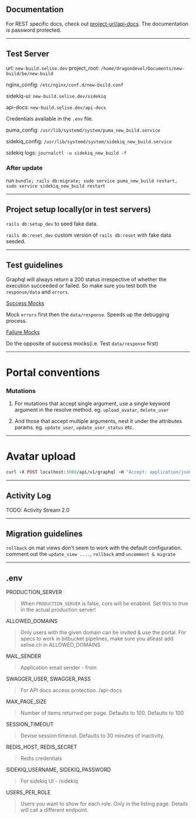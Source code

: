 ## Documentation
For REST specific docs, check out [project-url/api-docs](https://new-build.selise.dev/api-docs/index.html). The documentation is password protected. 

---

## Test Server 

url: `new-build.selise.dev`
project_root: `/home/dragondevel/Documents/new-build/be/new-build`

nginx_config: `/etc/nginx/conf.d/new-build.conf`

sidekiq-ui: `new-build.selise.dev/sidekiq`

api-docs: `new-build.selise.dev/api-docs`

Credentials available in the `.env` file.

puma_config: `/usr/lib/systemd/system/puma_new_build.service`

sidekiq_config: `/usr/lib/systemd/system/sidekiq_new_build.service`

sidekiq logs: `journalctl -u sidekiq_new_build -f`


### After update

run `bundle; rails db:migrate; sudo service puma_new_build restart, sudo service sidekiq_new_build restart`

---

## Project setup locally(or in test servers)

`rails db:setup_dev` to seed fake data.

`rails db:reset_dev` custom version of `rails db:reset` with fake data seeded.

---

## Test guidelines

Graphql will always return a 200 status irrespective of whether the execution succeeded or failed. So make sure you test both the `response/data` and `errors`.

<u>Success Mocks</u>
 
Mock `errors` first then the `data/response`. Speeds up the debugging process.

<u>Failure Mocks</u>

Do the opposite of success mocks(i.e. Test `data/response` first)

---

# Portal conventions

### Mutations

1. For mutations that accept single argument, use a single keyword argument in the resolve method. eg. `upload_avatar`, `delete_user`

2. And those that accept multiple arguments, nest it under the attributes params. eg. `update_user`, `update_user_status` etc.

---


# Avatar upload

```ruby
curl -X POST localhost:3000/api/v1/graphql -H "Accept: application/json" -H "Authorization: Bearer eyJhbGciOiJIUzI1NiJ9.eyJqdGkiOiJkYzQyNTcwYS1mN2ZlLTRmMTMtYmY5MS02ODk2ZDhjZmJjM2YiLCJzdWIiOiI3NjdhNmQwZC1jNWViLTQ1ZTAtOGRlZS1jYWY1ZGVmMDdiNmMiLCJzY3AiOiJ1c2VyIiwiYXVkIjpudWxsLCJpYXQiOjE2MjE0MjU2MjUsImV4cCI6MTYyMjUyNDUxM30.MD9Eg3jN3HKzJtoST0hwqZcZyYVM8Uhy42oFrVsU7d4"  -F operations='{ "query": "mutation ($avatar: Upload!) { uploadAvatar(input: { avatar: \$avatar }) { user { profile {avatarUrl} } } }", "variables": { "avatar": null} }' -F map='{ "0": ["variables.avatar"] }'  -F 0=@spec/files/matrix.jpeg
```

---

## Activity Log

TODO: Activity Stream 2.0

--- 
## Migration guidelines

`rollback` on mat views don't seem to work with the default configuration. comment out the `update_view ....`, `rollback` and `uncomment & migrate`

---

## .env

PRODUCTION_SERVER
> When `PRODUCTION_SERVER` is false, cors will be enabled.
  Set this to true in the actual production server!

ALLOWED_DOMAINS
> Only users with the given domain can be invited & use the portal. For specs to work in bitbucket pipelines, make sure you atleast add selise.ch in ALLOWED_DOMAINS

MAIL_SENDER
> Application email sender - from

SWAGGER_USER, SWAGGER_PASS
> For API docs access protection. /api-docs

MAX_PAGE_SIZE
> Number of items returned per page. Defaults to 100. Defaults to 100

SESSION_TIMEOUT
> Devise session timeout. Defaults to 30 minutes of inactivity.

REDIS_HOST, REDIS_SECRET
> Redis credentials

SIDEKIQ_USERNAME, SIDEKIQ_PASSWORD
> For sidekiq UI - /sidekiq

USERS_PER_ROLE
> Users you want to show for each role. Only in the listing page. Details will call a different endpoint.
